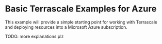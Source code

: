 # Basic Terrascale Examples for Azure

This example will provide a simple starting point for working with Terrascale and deploying resources into
a Microsoft Azure subscription.

TODO: more explanations plz